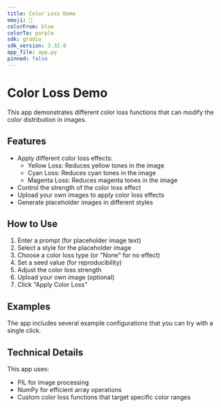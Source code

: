 ```yaml
---
title: Color Loss Demo
emoji: 🎨
colorFrom: blue
colorTo: purple
sdk: gradio
sdk_version: 3.32.0
app_file: app.py
pinned: false
---
```


# Color Loss Demo

This app demonstrates different color loss functions that can modify the color distribution in images.

## Features

- Apply different color loss effects:
  - Yellow Loss: Reduces yellow tones in the image
  - Cyan Loss: Reduces cyan tones in the image
  - Magenta Loss: Reduces magenta tones in the image
- Control the strength of the color loss effect
- Upload your own images to apply color loss effects
- Generate placeholder images in different styles

## How to Use

1. Enter a prompt (for placeholder image text)
2. Select a style for the placeholder image
3. Choose a color loss type (or "None" for no effect)
4. Set a seed value (for reproducibility)
5. Adjust the color loss strength
6. Upload your own image (optional)
7. Click "Apply Color Loss"

## Examples

The app includes several example configurations that you can try with a single click.

## Technical Details

This app uses:
- PIL for image processing
- NumPy for efficient array operations
- Custom color loss functions that target specific color ranges 